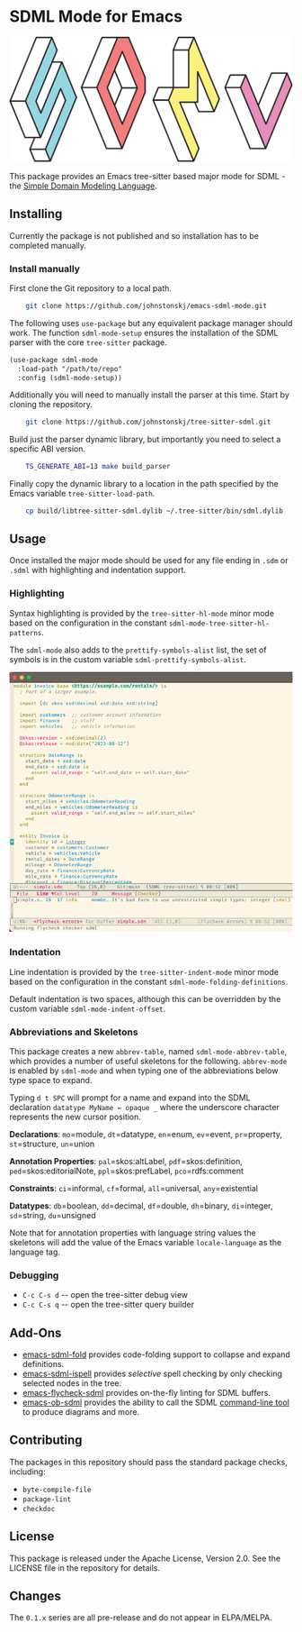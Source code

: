 # SDML Mode for Emacs

![SDML Logo Text](https://raw.githubusercontent.com/sdm-lang/.github/main/profile/horizontal-text.svg)

This package provides an Emacs tree-sitter based major mode for SDML - the
[Simple Domain Modeling Language](https://github.com/johnstonskj/tree-sitter-sdml).

## Installing

Currently the package is not published and so installation has to be completed
manually.

### Install manually

First clone the Git repository to a local path.

```bash
    git clone https://github.com/johnstonskj/emacs-sdml-mode.git
```

The following uses `use-package` but any equivalent package manager should work.
The function `sdml-mode-setup` ensures the installation of the SDML parser with
the core `tree-sitter` package.

```elisp
(use-package sdml-mode
  :load-path "/path/to/repo"
  :config (sdml-mode-setup))
```

Additionally you will need to manually install the parser at this time. Start by
cloning the repository.

```bash
    git clone https://github.com/johnstonskj/tree-sitter-sdml.git
```

Build just the parser dynamic library, but importantly you need to select a
specific ABI version.

```bash
    TS_GENERATE_ABI=13 make build_parser
```

Finally copy the dynamic library to a location in the path specified by the
Emacs variable `tree-sitter-load-path`.

```bash
    cp build/libtree-sitter-sdml.dylib ~/.tree-sitter/bin/sdml.dylib
```

## Usage

Once installed the major mode should be used for any file ending in `.sdm` or
`.sdml` with highlighting and indentation support.

### Highlighting

Syntax highlighting is provided by the `tree-sitter-hl-mode` minor mode based on
the configuration in the constant `sdml-mode-tree-sitter-hl-patterns`.

The `sdml-mode` also adds to the `prettify-symbols-alist` list, the set of symbols
is in the custom variable `sdml-prettify-symbols-alist`.

![Syntax Highlighting](./images/emacs-editing.png)

### Indentation

Line indentation is provided by the `tree-sitter-indent-mode` minor mode based on
the configuration in the constant `sdml-mode-folding-definitions`.

Default indentation is two spaces, although this can be overridden by the custom
variable `sdml-mode-indent-offset`.

### Abbreviations and Skeletons

This package creates a new `abbrev-table`, named `sdml-mode-abbrev-table`, which
provides a number of useful skeletons for the following. `abbrev-mode` is enabled
by `sdml-mode` and when typing one of the abbreviations below type space to
expand.

Typing `d t SPC` will prompt for a name and expand into the SDML declaration
`datatype MyName ← opaque _` where the underscore character represents the new
cursor position.

**Declarations**: `mo`=module, `dt`=datatype, `en`=enum, `ev`=event, `pr`=property,
`st`=structure, `un`=union

**Annotation Properties**: `pal`=skos:altLabel, `pdf`=skos:definition,
`ped`=skos:editorialNote, `ppl`=skos:prefLabel, `pco`=rdfs:comment

**Constraints**: `ci`=informal, `cf`=formal, `all`=universal, `any`=existential

**Datatypes**: `db`=boolean, `dd`=decimal, `df`=double, `dh`=binary, `di`=integer, `sd`=string,
`du`=unsigned

Note that for annotation properties with language string values the skeletons
will add the value of the Emacs variable `locale-language` as the language tag.

### Debugging

* `C-c C-s d` -- open the tree-sitter debug view
* `C-c C-s q` -- open the tree-sitter query builder

## Add-Ons

* [emacs-sdml-fold](https://github.com/sdm-lang/emacs-sdml-fold) provides code-folding support to collapse and expand
  definitions.
* [emacs-sdml-ispell](https://github.com/sdm-lang/emacs-sdml-ispell) provides *selective* spell checking by only checking selected
  nodes in the tree.
* [emacs-flycheck-sdml](https://github.com/sdm-lang/emacs-flycheck-sdml) provides on-the-fly linting for SDML buffers.
* [emacs-ob-sdml](https://github.com/sdm-lang/emacs-ob-sdml) provides the ability to call the SDML [command-line tool](https://github.com/johnstonskj/rust-sdml) to
  produce diagrams and more.

## Contributing

The packages in this repository should pass the standard package checks,
including:

* `byte-compile-file`
* `package-lint`
* `checkdoc`

## License

This package is released under the Apache License, Version 2.0. See the LICENSE
file in the repository for details.

## Changes

The `0.1.x` series are all pre-release and do not appear in ELPA/MELPA.

